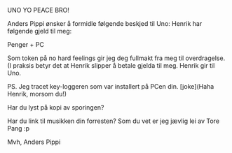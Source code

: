 UNO
YO
PEACE BRO!

 Anders Pippi ønsker å formidle følgende beskjed til Uno:
 Henrik har følgende gjeld til meg:

 Penger + PC 

 Som token på no hard feelings gir jeg deg fullmakt fra meg til overdragelse.
 (I praksis betyr det at Henrik slipper å betale gjelda til meg. Henrik gir til Uno.
 
 PS. Jeg tracet key-loggeren som var installert på PCen din. 
 [joke](Haha Henrik, morsom du!)

 Har du lyst på kopi av sporingen?

 Har du link til musikken din forresten? Som du vet er jeg jævlig lei av Tore Pang :p
 

 Mvh,
 Anders Pippi
